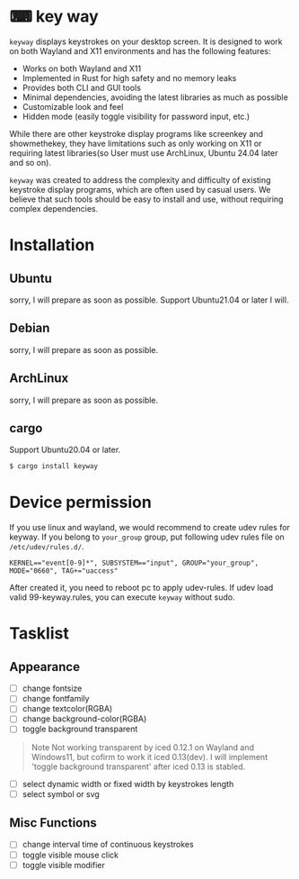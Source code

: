 #  ⌨ key way
`keyway` displays keystrokes on your desktop screen. It is designed to work on both Wayland and X11 environments and has the following features:

* Works on both Wayland and X11
* Implemented in Rust for high safety and no memory leaks
* Provides both CLI and GUI tools
* Minimal dependencies, avoiding the latest libraries as much as possible
* Customizable look and feel
* Hidden mode (easily toggle visibility for password input, etc.)

While there are other keystroke display programs like screenkey and showmethekey, they have limitations such as only working on X11 or requiring latest libraries(so User must use ArchLinux, Ubuntu 24.04 later and so on).

`keyway` was created to address the complexity and difficulty of existing keystroke display programs, which are often used by casual users. We believe that such tools should be easy to install and use, without requiring complex dependencies.


# Installation
## Ubuntu
sorry, I will prepare as soon as possible.
Support Ubuntu21.04 or later I will.

## Debian
sorry, I will prepare as soon as possible.


## ArchLinux
sorry, I will prepare as soon as possible.


## cargo
Support Ubuntu20.04 or later.

```sh
$ cargo install keyway
```

# Device permission
If you use linux and wayland, we would recommend to create udev rules for keyway.
If you belong to `your_group` group, put following udev rules file on `/etc/udev/rules.d/`.

```udev: 99-keyway.rules
KERNEL=="event[0-9]*", SUBSYSTEM=="input", GROUP="your_group", MODE="0660", TAG+="uaccess"
```

After created it, you need to reboot pc to apply udev-rules.
If udev load valid 99-keyway.rules, you can execute `keyway` without sudo.

# Tasklist
## Appearance
- [ ] change fontsize
- [ ] change fontfamily
- [ ] change textcolor(RGBA)
- [ ] change background-color(RGBA)
- [ ] toggle background transparent
> Note
> Not working transparent by iced 0.12.1 on Wayland and Windows11, but cofirm to work it iced 0.13(dev).
> I will implement 'toggle background transparent' after iced 0.13 is stabled.
- [ ] select dynamic width or fixed width by keystrokes length
- [ ] select symbol or svg

## Misc Functions
- [ ] change interval time of continuous keystrokes
- [ ] toggle visible mouse click
- [ ] toggle visible modifier
